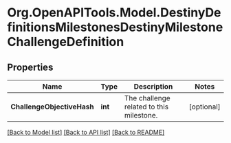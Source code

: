 # Org.OpenAPITools.Model.DestinyDefinitionsMilestonesDestinyMilestoneChallengeDefinition

## Properties

Name | Type | Description | Notes
------------ | ------------- | ------------- | -------------
**ChallengeObjectiveHash** | **int** | The challenge related to this milestone. | [optional] 

[[Back to Model list]](../README.md#documentation-for-models) [[Back to API list]](../README.md#documentation-for-api-endpoints) [[Back to README]](../README.md)

